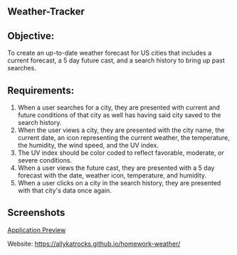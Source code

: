 ## Weather-Tracker

## Objective:

To create an up-to-date weather forecast for US cities that includes a current forecast, a 5 day future cast, and a search history to bring up past searches.

## Requirements:

1. When a user searches for a city, they are presented with current and future conditions of that city as well has having said city saved to the search history.
2. When the user views a city, they are presented with the city name, the current date, an icon representing the current weather, the temperature, the humidity, the wind speed, and the UV index.
3. The UV index should be color coded to reflect favorable, moderate, or severe conditions.
4. When a user views the future cast, they are presented with a 5 day forecast with the date, weather icon, temperature, and humidity.
5. When a user clicks on a city in the search history, they are presented with that city's data once again.

## Screenshots

[Application Preview](./images/dashboard.png)

Website: https://allykatrocks.github.io/homework-weather/